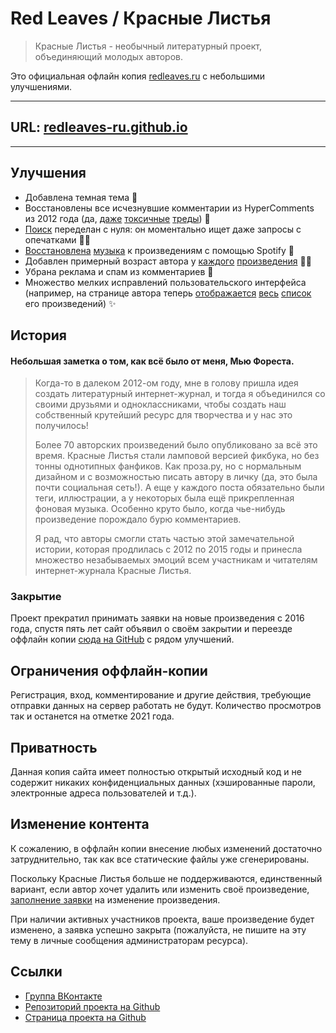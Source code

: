 # Red Leaves / Красные Листья

> Красные Листья - необычный литературный проект, объединяющий молодых авторов.

Это официальная офлайн копия [redleaves.ru](http://redleaves.ru) c небольшими улучшениями.

---

## URL: [redleaves-ru.github.io](https://redleaves-ru.github.io/)

---


## Улучшения

- Добавлена темная тема 🌙
- Восстановлены все исчезнувшие комментарии из HyperComments из 2012 года (да, 
  [даже](https://redleaves-ru.github.io/site/stikhi/44-choise.html)
  [токсичные](https://redleaves-ru.github.io/site/proza/32-two-of-the-waves.html) 
  [треды](https://redleaves-ru.github.io/site/proza/13-f_ck-this-illusion.html)) 🤯 
- [Поиск](https://redleaves-ru.github.io/search/) переделан с нуля: он моментально ищет даже запросы с опечатками 🔫🤠
- [Восстановлена](https://redleaves-ru.github.io/site/stikhi/4-i-do-not-like-spring.html)
  [музыка](https://redleaves-ru.github.io/site/stikhi/18-the-end.html) к произведениям с помощью Spotify 🎵
- Добавлен примерный возраст автора у 
  [каждого](https://redleaves-ru.github.io/site/stikhi/39-idiot.html)
  [произведения](https://redleaves-ru.github.io/site/proza/67-fade.html) 👧🏻
- Убрана реклама и спам из комментариев 🚯
- Множество мелких исправлений пользовательского интерфейса (например, на странице автора
  теперь [отображается](https://redleaves-ru.github.io/site/profile/social/747-toni/profile.html)
  [весь](https://redleaves-ru.github.io/site/profile/social/737-super-user/profile.html)
  [список](https://redleaves-ru.github.io/site/profile/social/740-aquamarine/profile.html)
  его произведений) ✨

## История

#### Небольшая заметка о том, как всё было от меня, Мью Фореста.

> Когда-то в далеком 2012-ом году, мне в голову пришла идея создать литературный
> интернет-журнал, и тогда я объединился со своими друзьями и одноклассниками, чтобы 
> создать наш собственный крутейший ресурс для творчества и у нас это получилось!
> 
> Более 70 авторских произведений было опубликовано за всё это время. Красные Листья 
> стали ламповой версией фикбука, но без тонны однотипных фанфиков. Как проза.ру, но
> с нормальным дизайном и с возможностью писать автору в личку (да, это была почти 
> социальная сеть!). А еще у каждого поста обязательно были теги, иллюстрации, а 
> у некоторых была ещё прикрепленная фоновая музыка. Особенно круто было, когда 
> чье-нибудь произведение порождало бурю комментариев.
> 
> Я рад, что авторы смогли стать частью этой замечательной истории, которая продлилась 
> с 2012 по 2015 годы и принесла множество незабываемых эмоций всем участникам и читателям
> интернет-журнала Красные Листья.


### Закрытие

Проект прекратил принимать заявки на новые произведения с 2016 года, спустя пять лет сайт объявил
о своём закрытии и переезде оффлайн копии [сюда на GitHub](https://redleaves-ru.github.io/) с рядом
улучшений.

## Ограничения оффлайн-копии

Регистрация, вход, комментирование и другие действия, требующие
отправки данных на сервер работать не будут. Количество просмотров так и останется на отметке 
2021 года.

## Приватность

Данная копия сайта имеет полностью открытый исходный код и не содержит никаких конфиденциальных данных
(хэшированные пароли, электронные адреса пользователей и т.д.). 

## Изменение контента

К сожалению, в оффлайн копии внесение любых изменений достаточно затруднительно, так как все статические файлы уже 
сгенерированы.

Поскольку Красные Листья больше не поддерживаются, единственный вариант, если автор хочет удалить или 
изменить своё произведение, [заполнение заявки](https://github.com/redleaves-ru/redleaves-ru.github.io/issues/new/choose) 
на изменение произведения.

При наличии активных участников проекта, ваше произведение будет изменено, а заявка успешно закрыта 
(пожалуйста, не пишите на эту тему в личные сообщения администраторам ресурса).

## Ссылки

- [Группа ВКонтакте](https://vk.com/redleaves)
- [Репозиторий проекта на Github](https://github.com/redleaves-ru/redleaves-ru.github.io)
- [Страница проекта на Github](https://github.com/redleaves-ru)
